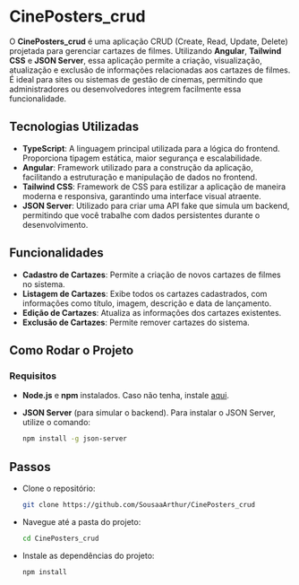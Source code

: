 # CinePosters_crud

O **CinePosters_crud** é uma aplicação CRUD (Create, Read, Update, Delete) projetada para gerenciar cartazes de filmes. Utilizando **Angular**, **Tailwind CSS** e **JSON Server**, essa aplicação permite a criação, visualização, atualização e exclusão de informações relacionadas aos cartazes de filmes. É ideal para sites ou sistemas de gestão de cinemas, permitindo que administradores ou desenvolvedores integrem facilmente essa funcionalidade.

## Tecnologias Utilizadas

- **TypeScript**: A linguagem principal utilizada para a lógica do frontend. Proporciona tipagem estática, maior segurança e escalabilidade.
- **Angular**: Framework utilizado para a construção da aplicação, facilitando a estruturação e manipulação de dados no frontend.
- **Tailwind CSS**: Framework de CSS para estilizar a aplicação de maneira moderna e responsiva, garantindo uma interface visual atraente.
- **JSON Server**: Utilizado para criar uma API fake que simula um backend, permitindo que você trabalhe com dados persistentes durante o desenvolvimento.

## Funcionalidades

- **Cadastro de Cartazes**: Permite a criação de novos cartazes de filmes no sistema.
- **Listagem de Cartazes**: Exibe todos os cartazes cadastrados, com informações como título, imagem, descrição e data de lançamento.
- **Edição de Cartazes**: Atualiza as informações dos cartazes existentes.
- **Exclusão de Cartazes**: Permite remover cartazes do sistema.
  
## Como Rodar o Projeto

### Requisitos

- **Node.js** e **npm** instalados. Caso não tenha, instale [aqui](https://nodejs.org/).
- **JSON Server** (para simular o backend). Para instalar o JSON Server, utilize o comando:

  ```bash
  npm install -g json-server

## Passos
- Clone o repositório:

  ```bash
  git clone https://github.com/SousaaArthur/CinePosters_crud

- Navegue até a pasta do projeto:

  ```bash
  cd CinePosters_crud

- Instale as dependências do projeto:

  ```bash
  npm install
